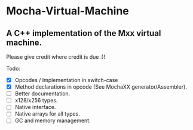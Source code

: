 # Mocha-Virtual-Machine
A C++ implementation of the Mxx virtual machine.
----
Please give credit where credit is due :)!


Todo:
- [x] Opcodes / Implementation in switch-case
- [x] Method declarations in opcode (See MochaXX generator/Assembler).
- [ ] Better documentation.
- [ ] x128/x256 types.
- [ ] Native interface.
- [ ] Native arrays for all types.
- [ ] GC and memory management.